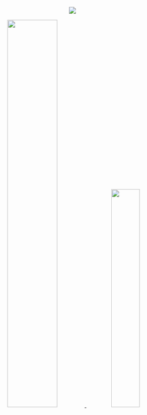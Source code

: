 <!--
**khmandarrin/khmandarrin** is a ✨ _special_ ✨ repository because its `README.md` (this file) appears on your GitHub profile.

Here are some ideas to get you started:

- 🔭 I’m currently working on ...
- 🌱 I’m currently learning ...
- 👯 I’m looking to collaborate on ...
- 🤔 I’m looking for help with ...
- 💬 Ask me about ...
- 📫 How to reach me: ...
- 😄 Pronouns: ...
- ⚡ Fun fact: ...
-->


<p align="center">
  <img src="https://capsule-render.vercel.app/api?type=Soft&color=auto&height=300&section=header&text=mandarin's+github&fontSize=50" />
</p>

<p align="center">
  <a href="https://github.com/anuraghazra/github-readme-stats">
    <img src="https://github-readme-stats.vercel.app/api?username=khmandarrin&theme=dracula&show_icons=true&hide_border=true" width="48%" />
  </a>
  <img src="https://github-readme-stats.vercel.app/api/top-langs/?username=khmandarrin&layout=compact&theme=dracula&hide_border=true" width="36%" />
</p>

